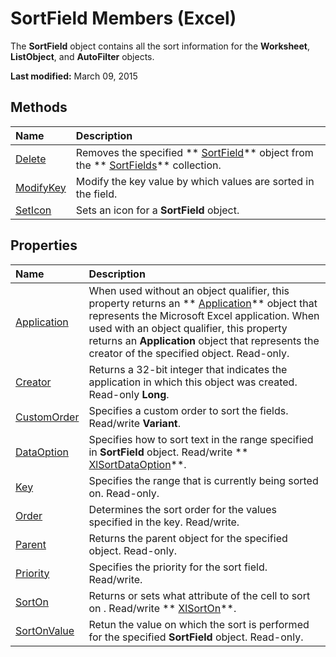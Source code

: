 
# SortField Members (Excel)
The  **SortField** object contains all the sort information for the **Worksheet**,  **ListObject**, and  **AutoFilter** objects.

 **Last modified:** March 09, 2015


## Methods



|**Name**|**Description**|
|:-----|:-----|
| [Delete](dd48027b-d6d6-0431-4123-a005c66ab457.md)|Removes the specified  ** [SortField](2becf77f-c072-2060-9baf-ebcf785c05bb.md)** object from the ** [SortFields](a9c83ea1-1cd9-1552-1f03-71bd92a2cc72.md)** collection.|
| [ModifyKey](40227e28-a19e-2130-ae9d-8b87109815f5.md)|Modify the key value by which values are sorted in the field.|
| [SetIcon](840e5a6b-bbaf-087d-06ba-715bde7cbe00.md)|Sets an icon for a  **SortField** object.|

## Properties



|**Name**|**Description**|
|:-----|:-----|
| [Application](89bf8bdf-1e3c-7d0a-9559-c092cc061669.md)|When used without an object qualifier, this property returns an  ** [Application](19b73597-5cf9-4f56-8227-b5211f657f6f.md)** object that represents the Microsoft Excel application. When used with an object qualifier, this property returns an **Application** object that represents the creator of the specified object. Read-only.|
| [Creator](c9247d01-32fa-3360-7261-5287e47d6d40.md)|Returns a 32-bit integer that indicates the application in which this object was created. Read-only  **Long**.|
| [CustomOrder](02ac5d01-c4ea-bc10-b516-f9a424790287.md)|Specifies a custom order to sort the fields. Read/write  **Variant**.|
| [DataOption](5aa84736-c991-9020-d1fc-ed5e76cbda27.md)|Specifies how to sort text in the range specified in  **SortField** object. Read/write ** [XlSortDataOption](58315709-300e-76f7-5e3f-f888ae60dc56.md)**.|
| [Key](983ee286-5023-b5b7-13e6-43b8141b0d07.md)|Specifies the range that is currently being sorted on. Read-only.|
| [Order](43a9fcb2-86f6-ebf3-3a67-a7786302e830.md)|Determines the sort order for the values specified in the key. Read/write.|
| [Parent](f36cb824-ceee-d753-6d87-a20cf8b85dc1.md)|Returns the parent object for the specified object. Read-only.|
| [Priority](bb844a1c-bd3f-8d14-cd20-57c73125c8f4.md)|Specifies the priority for the sort field. Read/write.|
| [SortOn](126b83e7-901c-639f-9bdf-5e1f85ab057a.md)|Returns or sets what attribute of the cell to sort on . Read/write  ** [XlSortOn](d57d3dc6-2867-994f-d861-3ad797f496c4.md)**.|
| [SortOnValue](eeaaf959-71d2-99a3-7e66-61744ad4709e.md)|Retun the value on which the sort is performed for the specified  **SortField** object. Read-only.|
